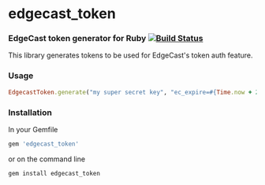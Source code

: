 # edgecast_token
### EdgeCast token generator for Ruby [![Build Status](https://travis-ci.org/rickharris/edgecast_token.png?branch=master)](https://travis-ci.org/rickharris/edgecast_token)

This library generates tokens to be used for EdgeCast's token auth feature.

### Usage

```ruby
EdgecastToken.generate("my super secret key", "ec_expire=#{Time.now + 2.days}")
```

### Installation

In your Gemfile

```ruby
gem 'edgecast_token'
```

or on the command line

```sh
gem install edgecast_token
```
